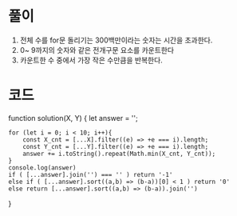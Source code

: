 # 풀이

1. 전체 수를 for문 돌리기는 300백만이라는 숫자는 시간을 초과한다.
2. 0~ 9까지의 숫자와 같은 전개구문 요소를 카운트한다
3. 카운트한 수 중에서 가장 작은 수만큼을 반복한다.

# 코드

function solution(X, Y) {
let answer = '';

    for (let i = 0; i < 10; i++){
        const X_cnt = [...X].filter((e) => +e === i).length;
        const Y_cnt = [...Y].filter((e) => +e === i).length;
        answer += i.toString().repeat(Math.min(X_cnt, Y_cnt));
    }
    console.log(answer)
    if ( [...answer].join('') === '' ) return '-1'
    else if ( [...answer].sort((a,b) => (b-a))[0] < 1 ) return '0'
    else return [...answer].sort((a,b) => (b-a)).join('')

}

```js

```
